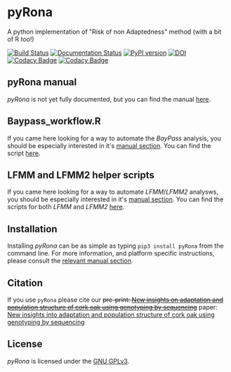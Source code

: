 # pyRona
A python implementation of "Risk of non Adaptedness" method (with a bit of R too!)

[![Build Status](https://travis-ci.org/StuntsPT/pyRona.svg?branch=master)](https://travis-ci.org/StuntsPT/pyRona) [![Documentation Status](https://readthedocs.org/projects/pyrona/badge/?version=latest)](http://pyrona.readthedocs.io/en/latest/?badge=latest) [![PyPI version](https://badge.fury.io/py/pyRona.svg)](https://badge.fury.io/py/pyRona) [![DOI](https://zenodo.org/badge/73514698.svg)](https://zenodo.org/badge/latestdoi/73514698)
[![Codacy Badge](https://api.codacy.com/project/badge/Grade/e7952d390d4644d1aae482f94d340695)](https://www.codacy.com/app/f.pinamartins/pyRona?utm_source=github.com&amp;utm_medium=referral&amp;utm_content=StuntsPT/pyRona&amp;utm_campaign=Badge_Grade)
[![Codacy Badge](https://api.codacy.com/project/badge/Coverage/e7952d390d4644d1aae482f94d340695)](https://www.codacy.com/app/f.pinamartins/pyRona?utm_source=github.com&utm_medium=referral&utm_content=StuntsPT/pyRona&utm_campaign=Badge_Coverage)


## pyRona manual

*pyRona* is not yet fully documented, but you can find the manual [here](http://pyrona.readthedocs.io/en/latest/).


## Baypass_workflow.R

If you came here looking for a way to automate the *BayPass* analysis, you should be especially interested in it's [manual section](http://pyrona.readthedocs.io/en/latest/baypass/). You can find the script [here](https://gitlab.com/StuntsPT/pyRona/blob/master/pyRona/R/Baypass_workflow.R).


## LFMM and LFMM2 helper scripts

If you came here looking for a way to automate *LFMM*/*LFMM2* analysws, you should be especially interested in it's [manual section](http://pyrona.readthedocs.io/en/latest/lfmm/). You can find the scripts for both *LFMM* and *LFMM2* [here](https://gitlab.com/StuntsPT/pyRona/blob/master/pyRona/R/).


## Installation

Installing *pyRona* can be as simple as typing `pip3 install pyRona` from the command line. For more information, and platform specific instructions, please consult the [relevant manual section](http://pyrona.readthedocs.io/en/latest/install/).


## Citation

If you use `pyRona` please cite our ~~pre-print: [New insights on adaptation and population structure of cork oak using genotyping by sequencing](https://doi.org/10.1101/263160)~~ paper: [New insights into adaptation and population structure of cork oak using genotyping by sequencing](https://onlinelibrary.wiley.com/doi/abs/10.1111/gcb.14497)


## License

*pyRona* is licensed under the [GNU GPLv3](https://www.gnu.org/licenses/gpl-3.0-standalone.html).
